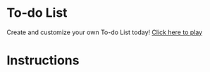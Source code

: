 # To-do List
Create and customize your own To-do List today! [Click here to play](https://nancyyu17.github.io/TodoList/)

# Instructions
